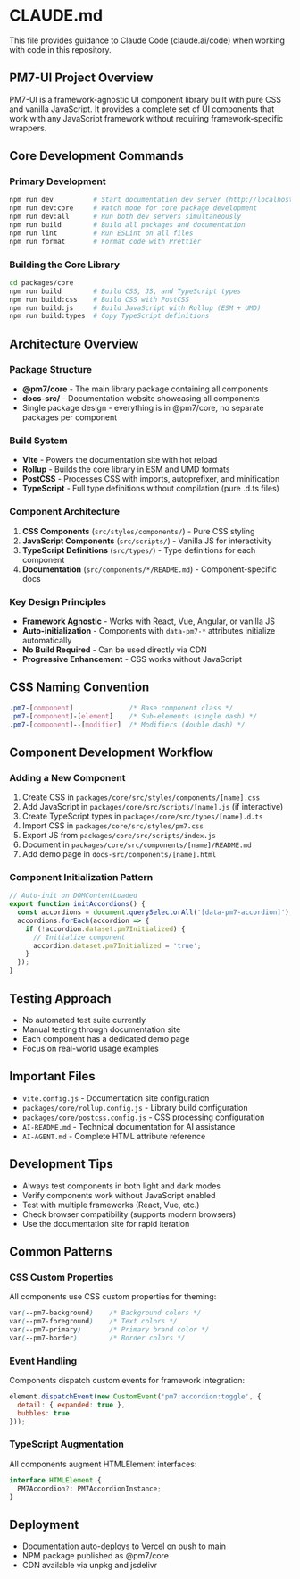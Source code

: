 # CLAUDE.md

This file provides guidance to Claude Code (claude.ai/code) when working with code in this repository.

## PM7-UI Project Overview

PM7-UI is a framework-agnostic UI component library built with pure CSS and vanilla JavaScript. It provides a complete set of UI components that work with any JavaScript framework without requiring framework-specific wrappers.

## Core Development Commands

### Primary Development
```bash
npm run dev          # Start documentation dev server (http://localhost:5173)
npm run dev:core     # Watch mode for core package development
npm run dev:all      # Run both dev servers simultaneously
npm run build        # Build all packages and documentation
npm run lint         # Run ESLint on all files
npm run format       # Format code with Prettier
```

### Building the Core Library
```bash
cd packages/core
npm run build        # Build CSS, JS, and TypeScript types
npm run build:css    # Build CSS with PostCSS
npm run build:js     # Build JavaScript with Rollup (ESM + UMD)
npm run build:types  # Copy TypeScript definitions
```

## Architecture Overview

### Package Structure
- **@pm7/core** - The main library package containing all components
- **docs-src/** - Documentation website showcasing all components
- Single package design - everything is in @pm7/core, no separate packages per component

### Build System
- **Vite** - Powers the documentation site with hot reload
- **Rollup** - Builds the core library in ESM and UMD formats
- **PostCSS** - Processes CSS with imports, autoprefixer, and minification
- **TypeScript** - Full type definitions without compilation (pure .d.ts files)

### Component Architecture
1. **CSS Components** (`src/styles/components/`) - Pure CSS styling
2. **JavaScript Components** (`src/scripts/`) - Vanilla JS for interactivity
3. **TypeScript Definitions** (`src/types/`) - Type definitions for each component
4. **Documentation** (`src/components/*/README.md`) - Component-specific docs

### Key Design Principles
- **Framework Agnostic** - Works with React, Vue, Angular, or vanilla JS
- **Auto-initialization** - Components with `data-pm7-*` attributes initialize automatically
- **No Build Required** - Can be used directly via CDN
- **Progressive Enhancement** - CSS works without JavaScript

## CSS Naming Convention
```css
.pm7-[component]              /* Base component class */
.pm7-[component]-[element]    /* Sub-elements (single dash) */
.pm7-[component]--[modifier]  /* Modifiers (double dash) */
```

## Component Development Workflow

### Adding a New Component
1. Create CSS in `packages/core/src/styles/components/[name].css`
2. Add JavaScript in `packages/core/src/scripts/[name].js` (if interactive)
3. Create TypeScript types in `packages/core/src/types/[name].d.ts`
4. Import CSS in `packages/core/src/styles/pm7.css`
5. Export JS from `packages/core/src/scripts/index.js`
6. Document in `packages/core/src/components/[name]/README.md`
7. Add demo page in `docs-src/components/[name].html`

### Component Initialization Pattern
```javascript
// Auto-init on DOMContentLoaded
export function initAccordions() {
  const accordions = document.querySelectorAll('[data-pm7-accordion]');
  accordions.forEach(accordion => {
    if (!accordion.dataset.pm7Initialized) {
      // Initialize component
      accordion.dataset.pm7Initialized = 'true';
    }
  });
}
```

## Testing Approach
- No automated test suite currently
- Manual testing through documentation site
- Each component has a dedicated demo page
- Focus on real-world usage examples

## Important Files
- `vite.config.js` - Documentation site configuration
- `packages/core/rollup.config.js` - Library build configuration
- `packages/core/postcss.config.js` - CSS processing configuration
- `AI-README.md` - Technical documentation for AI assistance
- `AI-AGENT.md` - Complete HTML attribute reference

## Development Tips
- Always test components in both light and dark modes
- Verify components work without JavaScript enabled
- Test with multiple frameworks (React, Vue, etc.)
- Check browser compatibility (supports modern browsers)
- Use the documentation site for rapid iteration

## Common Patterns

### CSS Custom Properties
All components use CSS custom properties for theming:
```css
var(--pm7-background)    /* Background colors */
var(--pm7-foreground)    /* Text colors */
var(--pm7-primary)       /* Primary brand color */
var(--pm7-border)        /* Border colors */
```

### Event Handling
Components dispatch custom events for framework integration:
```javascript
element.dispatchEvent(new CustomEvent('pm7:accordion:toggle', {
  detail: { expanded: true },
  bubbles: true
}));
```

### TypeScript Augmentation
All components augment HTMLElement interfaces:
```typescript
interface HTMLElement {
  PM7Accordion?: PM7AccordionInstance;
}
```

## Deployment
- Documentation auto-deploys to Vercel on push to main
- NPM package published as @pm7/core
- CDN available via unpkg and jsdelivr